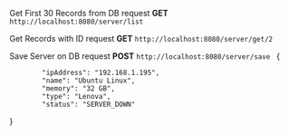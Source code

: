Get First 30 Records from DB
request **GET**
`http://localhost:8080/server/list`


Get Records with ID
request **GET** 
`http://localhost:8080/server/get/2`



Save Server on DB
request **POST** 
`http://localhost:8080/server/save
` {

            "ipAddress": "192.168.1.195",
            "name": "Ubuntu Linux",
            "memory": "32 GB",
            "type": "Lenova",
            "status": "SERVER_DOWN"
}






